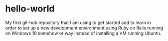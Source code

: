 # hello-world
My first git-hub repository that I am using to get started and to learn in order to set up a new development environment using Ruby on Rails running on Windows 10 somehow or way instead of installing a VM running Ubuntu.
